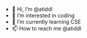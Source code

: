 - 👋 Hi, I’m @atiddl
- 👀 I’m interested in coding
- 🌱 I’m currently learning CSE
- 📫 How to reach me @atiddl

<!---
atiddl/atiddl is a ✨ special ✨ repository because its `README.md` (this file) appears on your GitHub profile.
You can click the Preview link to take a look at your changes.
--->
